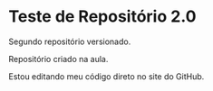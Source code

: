 # Teste de Repositório 2.0
 Segundo repositório versionado. 

Repositório criado na aula. 

Estou editando meu código direto no site do GitHub.
